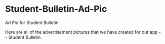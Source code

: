 # Student-Bulletin-Ad-Pic
Ad Pic for Student Bulletin

Here are all of the advertisement pictures that we have created for our app -- Student Bulletin.
